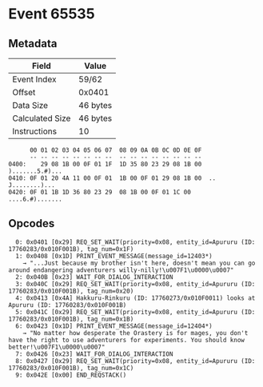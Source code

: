 # Event 65535

## Metadata

| Field           | Value    |
|-----------------|----------|
| Event Index     | 59/62    |
| Offset          | 0x0401   |
| Data Size       | 46 bytes |
| Calculated Size | 46 bytes |
| Instructions    | 10       |

```
      00 01 02 03 04 05 06 07  08 09 0A 0B 0C 0D 0E 0F
      -- -- -- -- -- -- -- --  -- -- -- -- -- -- -- --
0400:    29 08 1B 00 0F 01 1F  1D 35 80 23 29 08 1B 00   ).......5.#)...
0410: 0F 01 20 4A 11 00 0F 01  1B 00 0F 01 29 08 1B 00  .. J........)...
0420: 0F 01 1B 1D 36 80 23 29  08 1B 00 0F 01 1C 00     ....6.#)....... 
```

## Opcodes

```
  0: 0x0401 [0x29] REQ_SET_WAIT(priority=0x08, entity_id=Apururu (ID: 17760283/0x010F001B), tag_num=0x1F)
  1: 0x0408 [0x1D] PRINT_EVENT_MESSAGE(message_id=12403*)
    → "...Just because my brother isn't here, doesn't mean you can go around endangering adventurers willy-nilly!\u007F1\u0000\u0007"
  2: 0x040B [0x23] WAIT_FOR_DIALOG_INTERACTION
  3: 0x040C [0x29] REQ_SET_WAIT(priority=0x08, entity_id=Apururu (ID: 17760283/0x010F001B), tag_num=0x20)
  4: 0x0413 [0x4A] Hakkuru-Rinkuru (ID: 17760273/0x010F0011) looks at Apururu (ID: 17760283/0x010F001B)
  5: 0x041C [0x29] REQ_SET_WAIT(priority=0x08, entity_id=Apururu (ID: 17760283/0x010F001B), tag_num=0x1B)
  6: 0x0423 [0x1D] PRINT_EVENT_MESSAGE(message_id=12404*)
    → "No matter how desperate the Orastery is for mages, you don't have the right to use adventurers for experiments. You should know better!\u007F1\u0000\u0007"
  7: 0x0426 [0x23] WAIT_FOR_DIALOG_INTERACTION
  8: 0x0427 [0x29] REQ_SET_WAIT(priority=0x08, entity_id=Apururu (ID: 17760283/0x010F001B), tag_num=0x1C)
  9: 0x042E [0x00] END_REQSTACK()
```
